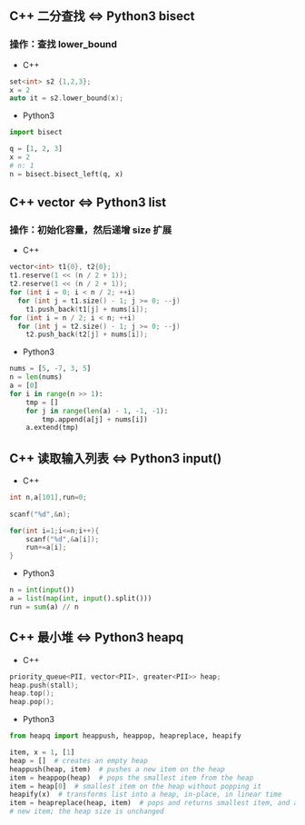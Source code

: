 ## C++ 二分查找 <=> Python3 bisect

### 操作：查找 lower_bound

- C++

```cpp
set<int> s2 {1,2,3};
x = 2
auto it = s2.lower_bound(x);
```

- Python3

```python
import bisect

q = [1, 2, 3]
x = 2
# n: 1
n = bisect.bisect_left(q, x)
```

## C++ vector <=> Python3 list

### 操作：初始化容量，然后递增 size 扩展

- C++

```cpp
vector<int> t1{0}, t2{0};
t1.reserve(1 << (n / 2 + 1));
t2.reserve(1 << (n / 2 + 1));
for (int i = 0; i < n / 2; ++i)
  for (int j = t1.size() - 1; j >= 0; --j)
    t1.push_back(t1[j] + nums[i]);
for (int i = n / 2; i < n; ++i)
  for (int j = t2.size() - 1; j >= 0; --j)
    t2.push_back(t2[j] + nums[i]);
```

- Python3

```python
nums = [5, -7, 3, 5]
n = len(nums)
a = [0]
for i in range(n >> 1):
    tmp = []
    for j in range(len(a) - 1, -1, -1):
        tmp.append(a[j] + nums[i])
    a.extend(tmp)
```

## C++ 读取输入列表 <=> Python3 input()

- C++

```cpp
int n,a[101],run=0;
    
scanf("%d",&n);

for(int i=1;i<=n;i++){
    scanf("%d",&a[i]);
    run+=a[i];
}
```

- Python3

```python
n = int(input())
a = list(map(int, input().split()))
run = sum(a) // n 
```

## C++ 最小堆 <=> Python3 heapq

- C++

```cpp
priority_queue<PII, vector<PII>, greater<PII>> heap;
heap.push(stall);
heap.top();
heap.pop();
```

- Python3

```python
from heapq import heappush, heappop, heapreplace, heapify

item, x = 1, [1]
heap = []  # creates an empty heap
heappush(heap, item)  # pushes a new item on the heap
item = heappop(heap)  # pops the smallest item from the heap
item = heap[0]  # smallest item on the heap without popping it
heapify(x)  # transforms list into a heap, in-place, in linear time
item = heapreplace(heap, item)  # pops and returns smallest item, and adds
# new item; the heap size is unchanged
```
